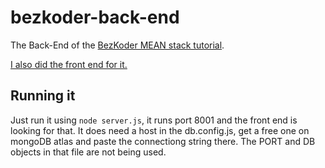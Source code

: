# bezkoder-back-end
The Back-End of the [BezKoder MEAN stack tutorial](https://bezkoder.com/node-js-mongodb-auth-jwt/).

[I also did the front end for it.](https://github.com/madmenyo/bezkoder-front-end)

## Running it

Just run it using `node server.js`, it runs port 8001 and the front end is looking for that. It does need a host in the db.config.js, get a free one on mongoDB atlas and paste the connectiong string there. The PORT and DB objects in that file are not being used.
